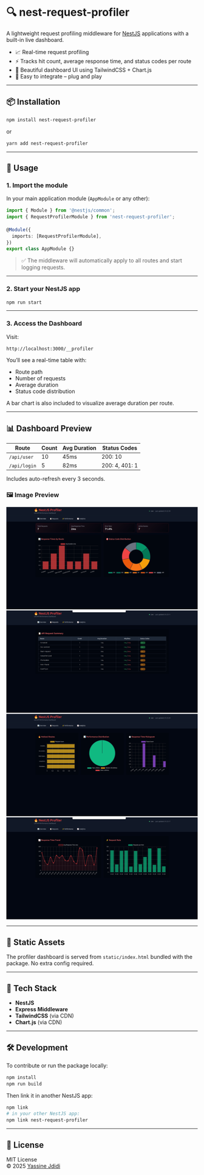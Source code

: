 # 🔍 nest-request-profiler

A lightweight request profiling middleware for [NestJS](https://nestjs.com/) applications with a built-in live dashboard.

- 📈 Real-time request profiling
- ⚡ Tracks hit count, average response time, and status codes per route
- 🎨 Beautiful dashboard UI using TailwindCSS + Chart.js
- 🧩 Easy to integrate – plug and play

---

## 📦 Installation

```bash
npm install nest-request-profiler
```

or

```bash
yarn add nest-request-profiler
```

---

## 🚀 Usage

### 1. Import the module

In your main application module (`AppModule` or any other):

```ts
import { Module } from '@nestjs/common';
import { RequestProfilerModule } from 'nest-request-profiler';

@Module({
  imports: [RequestProfilerModule],
})
export class AppModule {}
```

> ✅ The middleware will automatically apply to all routes and start logging requests.

---

### 2. Start your NestJS app

```bash
npm run start
```

---

### 3. Access the Dashboard

Visit:

```
http://localhost:3000/__profiler
```

You’ll see a real-time table with:
- Route path
- Number of requests
- Average duration
- Status code distribution

A bar chart is also included to visualize average duration per route.

---

## 📊 Dashboard Preview

| Route        | Count | Avg Duration | Status Codes |
|--------------|-------|---------------|---------------|
| `/api/user`  | 10    | 45ms          | 200: 10       |
| `/api/login` | 5     | 82ms          | 200: 4, 401: 1|

Includes auto-refresh every 3 seconds.

### 🖼 Image Preview

![Dashboard 1](assets/dashboard1.png)
![Dashboard 2](assets/dashboard2.png)
![Dashboard 3](assets/dashboard3.png)
![Dashboard 4](assets/dashboard4.png)

---

## 📁 Static Assets

The profiler dashboard is served from `static/index.html` bundled with the package. No extra config required.

---

## 🧱 Tech Stack

- **NestJS**
- **Express Middleware**
- **TailwindCSS** (via CDN)
- **Chart.js** (via CDN)

---

## 🛠 Development

To contribute or run the package locally:

```bash
npm install
npm run build
```

Then link it in another NestJS app:

```bash
npm link
# in your other NestJS app:
npm link nest-request-profiler
```

---

## 📝 License

MIT License  
© 2025 [Yassine Jdidi](mailto:yassinejedidi10@gmail.com)